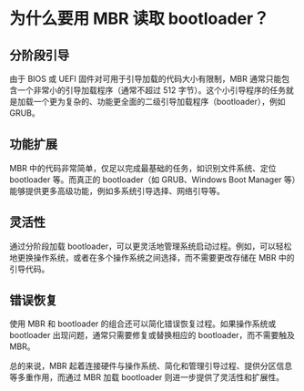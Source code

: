 # 为什么要用 MBR 读取 bootloader？
## 分阶段引导
由于 BIOS 或 UEFI 固件对可用于引导加载的代码大小有限制，MBR 通常只能包含一个非常小的引导加载程序（通常不超过 512 字节）。这个小引导程序的任务就是加载一个更为复杂的、功能更全面的二级引导加载程序（bootloader），例如 GRUB。

## 功能扩展
MBR 中的代码非常简单，仅足以完成最基础的任务，如识别文件系统、定位 bootloader 等。而真正的 bootloader（如 GRUB、Windows Boot Manager 等）能够提供更多高级功能，例如多系统引导选择、网络引导等。

## 灵活性
通过分阶段加载 bootloader，可以更灵活地管理系统启动过程。例如，可以轻松地更换操作系统，或者在多个操作系统之间选择，而不需要更改存储在 MBR 中的引导代码。

## 错误恢复
使用 MBR 和 bootloader 的组合还可以简化错误恢复过程。如果操作系统或 bootloader 出现问题，通常只需要修复或替换相应的 bootloader，而不需要触及 MBR。

总的来说，MBR 起着连接硬件与操作系统、简化和管理引导过程、提供分区信息等多重作用，而通过 MBR 加载 bootloader 则进一步提供了灵活性和扩展性。
